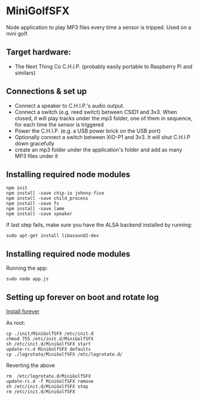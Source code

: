 # MiniGolfSFX
Node application to play MP3 files every time a sensor is tripped. Used on a mini golf. 

## Target hardware: 
- The Next Thing Co C.H.I.P. (probably easily portable to Raspberry Pi and similars)

## Connections & set up
- Connect a speaker to C.H.I.P.'s audio output.
- Connect a switch (e.g. reed switct) between CSID1 and 3v3. When closed, it will play tracks under the mp3 folder, one of them in sequence, for each time the sensor is triggered 
- Power the C.H.I.P. (e.g. a USB power brick on the USB port)
- Optionally connect a switch between XIO-P1 and 3v3. It will shut C.H.I.P down gracefully
- create an mp3 folder under the application's folder and add as many MP3 files under it

## Installing required node modules
```
npm init  
npm install -save chip-io johnny-five  
npm install -save child_process  
npm install -save fs  
npm install -save lame  
npm install -save speaker
```  
If last step fails, make sure you have the ALSA backend installed by running:
```
sudo apt-get install libasound2-dev
```

## Installing required node modules
Running the app:
```
sudo node app.js
```

## Setting up forever on boot and rotate log
[Install forever](https://github.com/foreverjs/forever)

As root:
```
cp ./init/MiniGolfSFX /etc/init.d  
chmod 755 /etc/init.d/MiniGolfSFX  
sh /etc/init.d/MiniGolfSFX start  
update-rc.d MiniGolfSFX defaults  
cp ./logrotate/MiniGolfSFX /etc/logrotate.d/  
```
Reverting the above
```
rm  /etc/logrotate.d/MiniGolfSFX  
update-rc.d -f MiniGolfSFX remove  
sh /etc/init.d/MiniGolfSFX stop  
rm /etc/init.d/MiniGolfSFX  
```